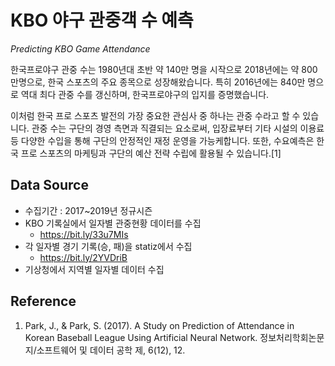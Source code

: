 # KBO 야구 관중객 수 예측
*Predicting KBO Game Attendance*

한국프로야구 관중 수는 1980년대 초반 약 140만 명을 시작으로 2018년에는 약 800만명으로, 한국 스포츠의 주요 종목으로 성장해왔습니다. 특히 2016년에는 840만 명으로 역대 최다 관중 수를 갱신하며, 한국프로야구의 입지를 증명했습니다.

이처럼 한국 프로 스포츠 발전의 가장 중요한 관심사 중 하나는 관중 수라고 할 수 있습니다. 관중 수는 구단의 경영 측면과 직결되는 요소로써, 입장료부터 기타 시설의 이용료 등 다양한 수입을 통해 구단의 안정적인 재정 운영을 가능케합니다. 또한, 수요예측은 한국 프로 스포츠의 마케팅과 구단의 예산 전략 수립에 활용될 수 있습니다.[1]


## Data Source
- 수집기간 : 2017~2019년 정규시즌
- KBO 기록실에서 일자별 관중현황 데이터를 수집
  - https://bit.ly/33u7MIs
- 각 일자별 경기 기록(승, 패)을 statiz에서 수집
  - https://bit.ly/2YVDriB
- 기상청에서 지역별 일자별 데이터 수집
  

## Reference
1. Park, J., & Park, S. (2017). A Study on Prediction of Attendance in Korean Baseball League Using Artificial Neural Network. 정보처리학회논문지/소프트웨어 및 데이터 공학 제, 6(12), 12.
